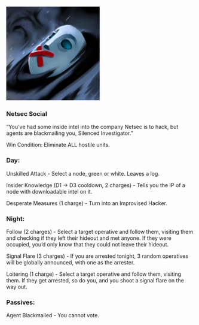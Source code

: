 ![silencedinvestigator.png](Images/silencedinvestigator.png)

### **Netsec Social**

“You’ve had some inside intel into the company Netsec is to hack, but agents are blackmailing you, Silenced Investigator.”

Win Condition: Eliminate ALL hostile units.

### **Day:**

Unskilled Attack - Select a node, green or white. Leaves a log.

Insider Knowledge (D1 -> D3 cooldown, 2 charges) - Tells you the IP of a node with downloadable intel on it.

Desperate Measures (1 charge) - Turn into an Improvised Hacker.

### **Night:**

Follow (2 charges) - Select a target operative and follow them, visiting them and checking if they left their hideout and met anyone. If they were occupied, you’d only know that they could not leave their hideout.

Signal Flare (3 charges) - If you are arrested tonight, 3 random operatives will be globally announced, with one as the arrester.

Loitering (1 charge) - Select a target operative and follow them, visiting them. If they get arrested, so do you, and you shoot a signal flare on the way out.

### **Passives:**

Agent Blackmailed - You cannot vote.